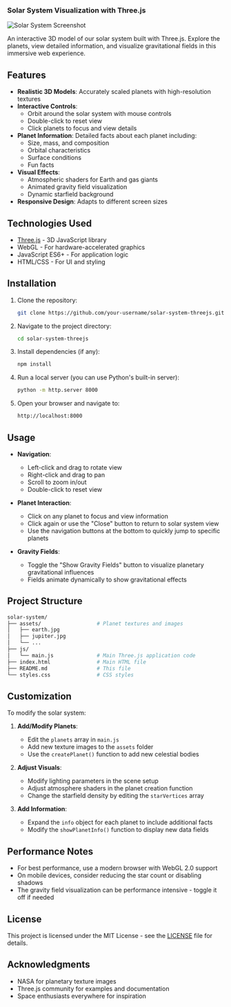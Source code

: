 
### Solar System Visualization with Three.js

![Solar System Screenshot](!(https://github.com/user-attachments/assets/fd5cfc8a-92ae-46ea-8278-a347f80e1839)
) 

An interactive 3D model of our solar system built with Three.js. Explore the planets, view detailed information, and visualize gravitational fields in this immersive web experience.

## Features

- **Realistic 3D Models**: Accurately scaled planets with high-resolution textures
- **Interactive Controls**: 
  - Orbit around the solar system with mouse controls
  - Double-click to reset view
  - Click planets to focus and view details
- **Planet Information**: Detailed facts about each planet including:
  - Size, mass, and composition
  - Orbital characteristics
  - Surface conditions
  - Fun facts
- **Visual Effects**:
  - Atmospheric shaders for Earth and gas giants
  - Animated gravity field visualization
  - Dynamic starfield background
- **Responsive Design**: Adapts to different screen sizes

## Technologies Used

- [Three.js](https://threejs.org/) - 3D JavaScript library
- WebGL - For hardware-accelerated graphics
- JavaScript ES6+ - For application logic
- HTML/CSS - For UI and styling

## Installation

1. Clone the repository:
   ```bash
   git clone https://github.com/your-username/solar-system-threejs.git
   ```
2. Navigate to the project directory:
   ```bash
   cd solar-system-threejs
   ```
3. Install dependencies (if any):
   ```bash
   npm install
   ```
4. Run a local server (you can use Python's built-in server):
   ```bash
   python -m http.server 8000
   ```
5. Open your browser and navigate to:
   ```bash
   http://localhost:8000
   ```

## Usage

- **Navigation**:
  - Left-click and drag to rotate view
  - Right-click and drag to pan
  - Scroll to zoom in/out
  - Double-click to reset view

- **Planet Interaction**:
  - Click on any planet to focus and view information
  - Click again or use the "Close" button to return to solar system view
  - Use the navigation buttons at the bottom to quickly jump to specific planets

- **Gravity Fields**:
  - Toggle the "Show Gravity Fields" button to visualize planetary gravitational influences
  - Fields animate dynamically to show gravitational effects

## Project Structure

```bash
solar-system/
├── assets/                  # Planet textures and images
│   ├── earth.jpg
│   ├── jupiter.jpg
│   └── ...
├── js/
│   └── main.js              # Main Three.js application code
├── index.html               # Main HTML file
├── README.md                # This file
└── styles.css               # CSS styles
```

## Customization

To modify the solar system:

1. **Add/Modify Planets**:
   - Edit the `planets` array in `main.js`
   - Add new texture images to the `assets` folder
   - Use the `createPlanet()` function to add new celestial bodies

2. **Adjust Visuals**:
   - Modify lighting parameters in the scene setup
   - Adjust atmosphere shaders in the planet creation function
   - Change the starfield density by editing the `starVertices` array

3. **Add Information**:
   - Expand the `info` object for each planet to include additional facts
   - Modify the `showPlanetInfo()` function to display new data fields

## Performance Notes

- For best performance, use a modern browser with WebGL 2.0 support
- On mobile devices, consider reducing the star count or disabling shadows
- The gravity field visualization can be performance intensive - toggle it off if needed

## License

This project is licensed under the MIT License - see the [LICENSE](LICENSE) file for details.

## Acknowledgments

- NASA for planetary texture images
- Three.js community for examples and documentation
- Space enthusiasts everywhere for inspiration
